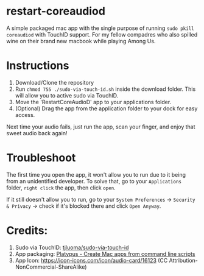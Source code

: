 # restart-coreaudiod
A simple packaged mac app with the single purpose of running `sudo pkill coreaudiod` with TouchID support. For my fellow compadres who also spilled wine on their brand new macbook while playing Among Us. 

# Instructions

1. Download/Clone the repository
2. Run `chmod 755 ./sudo-via-touch-id.sh` inside the download folder. This will allow you to active sudo via TouchID.
3. Move the 'RestartCoreAudioD' app to your applications folder.
4. (Optional) Drag the app from the application folder to your dock for easy access.



Next time your audio fails, just run the app, scan your finger, and enjoy that sweet audio back again!

# Troubleshoot

The first time you open the app, it won't allow you to run due to it being from an unidentified developer. To solve that, go to your `Applications` folder, `right click` the app, then click `open`.

If it still doesn't allow you to run, go to your `System Preferences` -> `Security & Privacy` -> check if it's blocked there and click `Open Anyway`.


# Credits:

1. Sudo via TouchID: [tjluoma/sudo-via-touch-id](https://github.com/tjluoma/sudo-via-touch-id)
2. App packaging: [Platypus - Create Mac apps from command line scripts](https://sveinbjorn.org/platypus)
3. App Icon: https://icon-icons.com/icon/audio-card/16123 (CC Attribution-NonCommercial-ShareAlike)
